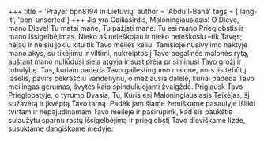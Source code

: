 +++
title = 'Prayer bpn8194 in Lietuvių'
author = 'Abdu'l-Bahá'
tags = ['lang-lt', 'bpn-unsorted']
+++
Jis yra Gailiaširdis, Maloningiausiasis! 
O Dieve, mano Dieve! Tu matai mane, Tu pažįsti mane. Tu esi mano Prieglobstis ir mano Išsigelbėjimas. Nieko aš neieškojau ir nieko neieškosiu –tik Tavęs; nėjau ir neisiu jokiu kitu tik Tavo meilės keliu. Tamsioje nusivylimo naktyje mano akys, su tikėjimu ir viltimi, nukreiptos į Tavo begalinės malonės rytą, auštant mano nuliūdusi siela atgyja ir sustiprėja prisiminusi Tavo grožį ir tobulybę. Tas, kuriam padeda Tavo gailestingumo malonė, nors jis tebūtų lašelis, pavirs bekraščiu vandenynu, o mažiausia dalelė, kuriai padeda Tavo meilingas gerumas, švytės kaip spinduliuojanti žvaigždė. 
Priglausk Tavo Prieglobstyje, o tyrumo Dvasia, Tu, Kuris esi Maloningiausiasis Teikėjas, šį sužavėtą ir įkvėptą Tavo tarną. Padėk jam šiame žemiškame pasaulyje išlikti tvirtam ir nepajudinamam Tavo meilėje ir pasirūpink, kad šis paukštis sulaužytu sparnu rastų išsigelbėjimą ir prieglobstį Tavo dieviškame lizde, susuktame dangiškame medyje.
